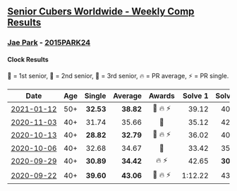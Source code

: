 <style>table {white-space: nowrap;}</style>

## [Senior Cubers Worldwide - Weekly Comp Results](/scw-comp/results/)
### [Jae Park](README.md) - [2015PARK24](https://www.worldcubeassociation.org/persons/2015PARK24?event=clock)
#### Clock Results

<span style="white-space: nowrap;">🥇 = 1st senior</span>, <span style="white-space: nowrap;">🥈 = 2nd senior</span>, <span style="white-space: nowrap;">🥉 = 3rd senior</span>, <span style="white-space: nowrap;">🔥 = PR average</span>, <span style="white-space: nowrap;">⚡ = PR single</span>.

| Date | Age | Single | Average | Awards | Solve 1 | Solve 2 | Solve 3 | Solve 4 | Solve 5 | Video |
| :--: | :--: | --: | --: | :--: | --: | --: | --: | --: | --: | :-- |
| [2021-01-12](../../results/2021-01-12/clock.md) | 50+ | **32.53** | **38.82** | 🥉 🔥 ⚡ | 39.12 | 40.21 | **32.53** | 41.43 | 37.13 | [Desktop](https://www.facebook.com/events/769013407298654/permalink/771978057002189) / [Mobile](https://m.facebook.com/events/769013407298654?view=permalink&id=771978057002189) |
| [2020-11-03](../../results/2020-11-03/clock.md) | 40+ | 31.74 | 35.66 | 🥉 | 35.12 | 42.17 | 37.77 | 34.10 | 31.74 | [Desktop](https://www.facebook.com/events/406412140373592/permalink/407121370302669) / [Mobile](https://m.facebook.com/events/406412140373592?view=permalink&id=407121370302669) |
| [2020-10-13](../../results/2020-10-13/clock.md) | 40+ | **28.82** | **32.79** | 🥈 🔥 ⚡ | 36.02 | 40.34 | 30.67 | **28.82** | 31.68 | [Desktop](https://www.facebook.com/events/718285385437639/permalink/720435565222621) / [Mobile](https://m.facebook.com/events/718285385437639?view=permalink&id=720435565222621) |
| [2020-10-06](../../results/2020-10-06/clock.md) | 40+ | 32.68 | 34.67 | 🥉 | 33.42 | 35.79 | 34.80 | 32.68 | 36.23 | [Desktop](https://www.facebook.com/events/365989921479949/permalink/367087978036810) / [Mobile](https://m.facebook.com/events/365989921479949?view=permalink&id=367087978036810) |
| [2020-09-29](../../results/2020-09-29/clock.md) | 40+ | **30.89** | **34.42** | 🔥 ⚡ | 42.65 | **30.89** | 36.16 | 31.33 | 35.77 | [Desktop](https://www.facebook.com/events/318437286122261/permalink/319126449386678) / [Mobile](https://m.facebook.com/events/318437286122261?view=permalink&id=319126449386678) |
| [2020-09-22](../../results/2020-09-22/clock.md) | 40+ | **39.60** | **43.06** | 🥉 🔥 ⚡ | 1:12.22 | 43.37 | 45.37 | **39.60** | 40.45 | [Desktop](https://www.facebook.com/events/361626694990606/permalink/361750568311552) / [Mobile](https://m.facebook.com/events/361626694990606?view=permalink&id=361750568311552) |


<!-- Global site tag (gtag.js) - Google Analytics -->
<script async src="https://www.googletagmanager.com/gtag/js?id=UA-86348435-3"></script>
<script>window.dataLayer = window.dataLayer || []; function gtag() {dataLayer.push(arguments);} gtag('js', new Date()); gtag('config', 'UA-86348435-3');</script>
